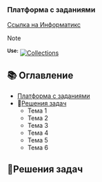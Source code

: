 ### Платформа с заданиями
[Ссылка на Информатикс](https://informatics.msk.ru/)

> [!Note]
<sup><strong>Use:</strong></sup> [![Collections](https://img.shields.io/badge/collections-blue)](https://docs.python.org/3/library/collections.html) 

## 📚 Оглавление
- [Платформа с заданиями](#платформа-с-заданиями)
- 🧠[Решения задач](#-решения-задач)
	- Тема 1
	- Тема 2
	- Тема 3
	- Тема 4
	- Тема 5
	- Тема 6

## 🧠Решения задач
